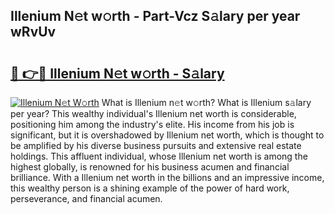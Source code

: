 ## Illenium N𝚎t w𝚘rth - Part-Vcz S𝚊lary per year wRvUv

# <h2><a href="http://gc2208.nevu.top/?p=Illenium">🔗 👉🔴 Illenium N𝚎t w𝚘rth - S𝚊lary</a></h2>

[![Illenium N𝚎t W𝚘rth](https://i.imgur.com/Oavwk0R.jpeg)](http://gc2208.nevu.top/?p=Illenium)
What is Illenium n𝚎t w𝚘rth? What is Illenium s𝚊lary per year?
This wealthy individual's Illenium net worth is considerable, positioning him among the industry's elite. His income from his job is significant, but it is overshadowed by Illenium net worth, which is thought to be amplified by his diverse business pursuits and extensive real estate holdings. This affluent individual, whose Illenium net worth is among the highest globally, is renowned for his business acumen and financial brilliance. With a Illenium net worth in the billions and an impressive income, this wealthy person is a shining example of the power of hard work, perseverance, and financial acumen.

